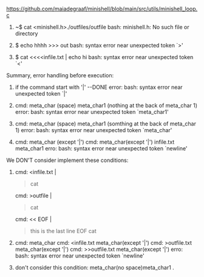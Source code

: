 https://github.com/maiadegraaf/minishell/blob/main/src/utils/minishell_loop.c

1. ~$ cat <minishell.h>./outfiles/outfile
	bash: minishell.h: No such file or directory


3. $ echo hhhh >>> out
	bash: syntax error near unexpected token `>'

4. $ cat <<<<infile.txt | echo hi
	bash: syntax error near unexpected token `<'



Summary, error handling before execution:

1. if the command start with '|'								--DONE
	error: bash: syntax error near unexpected token `|'

2. cmd: meta_char (space) meta_char1 (nothing at the back of meta_char 1)
	error: bash: syntax error near unexpected token `meta_char1'

3. cmd: meta_char (space) meta_char1 (somthing at the back of meta_char 1)
	error: bash: syntax error near unexpected token `meta_char'

4.	cmd: meta_char (except '|')
	cmd: meta_char(except '|') infile.txt meta_char1
	erro: bash: syntax error near unexpected token `newline'







We DON'T consider implement these conditions:
1.	cmd: <infile.txt |
	> cat

	cmd: >outfile |
	> cat

	cmd: << EOF |
	> this
	> is the last line
	> EOF
	> cat

2. 	cmd: meta_char
	cmd: <infile.txt meta_char(except '|')
	cmd: >outfile.txt meta_char(except '|')
	cmd: >>outfile.txt meta_char(except '|')
	erro: bash: syntax error near unexpected token `newline'

3. don't consider this condition: meta_char(no space)meta_char1 .



